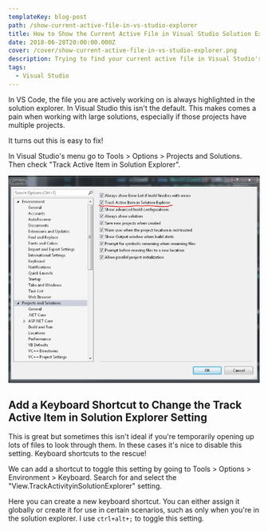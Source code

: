 ```yaml
---
templateKey: blog-post
path: /show-current-active-file-in-vs-studio-explorer
title: How to Show the Current Active File in Visual Studio Solution Explorer
date: 2018-06-28T20:00:00.000Z
cover: /cover/show-current-active-file-in-vs-studio-explorer.png
description: Trying to find your current active file in Visual Studio's Solution Explorer can be a pain. Here's how to make it less painful.
tags:
  - Visual Studio
---
```


In VS Code, the file you are actively working on is always highlighted in the solution explorer. In Visual Studio this isn't the default. This makes comes a pain when working with large solutions, especially if those projects have multiple projects.

It turns out this is easy to fix!

In Visual Studio's menu go to Tools > Options > Projects and Solutions. Then check "Track Active Item in Solution Explorer".

![Select Track Active Item in Solution Explorer in Visual Studio Options](img/show-current-active-file-in-vs-studio.jpg)

## Add a Keyboard Shortcut to Change the Track Active Item in Solution Explorer Setting

This is great but sometimes this isn't ideal if you're temporarily opening up lots of files to look through them. In these cases it's nice to disable this setting. Keyboard shortcuts to the rescue!

We can add a shortcut to toggle this setting by going to Tools > Options > Environment > Keyboard. Search for and select the "View.TrackActivityinSolutionExplorer" setting.

 Here you can create a new keyboard shortcut. You can either assign it globally or create it for use in certain scenarios, such as only when you're in the solution explorer. I use `ctrl+alt+;` to toggle this setting.